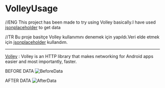 # VolleyUsage

//ENG
This project has been made to try using Volley basically.I have used  [jsonplaceholder][2] to get data

//TR
Bu proje basitçe Volley kullanımını denemek için yapıldı.Veri elde etmek için [jsonplaceholder][2] kullandım.

----------------------------------------------------------------------------------------------
[Volley][1] : Volley is an HTTP library that makes networking for Android apps easier and most importantly, faster.

BEFORE DATA
![BeforeData](https://user-images.githubusercontent.com/93324656/224111110-5148f079-7086-46f8-96f1-dd05ada7c2ac.png)

AFTER DATA
![AfterData](https://user-images.githubusercontent.com/93324656/224111103-79777b0f-b47d-4016-836c-280911d037a6.png)



[1]:https://google.github.io/volley/
[2]:https://jsonplaceholder.typicode.com/posts
